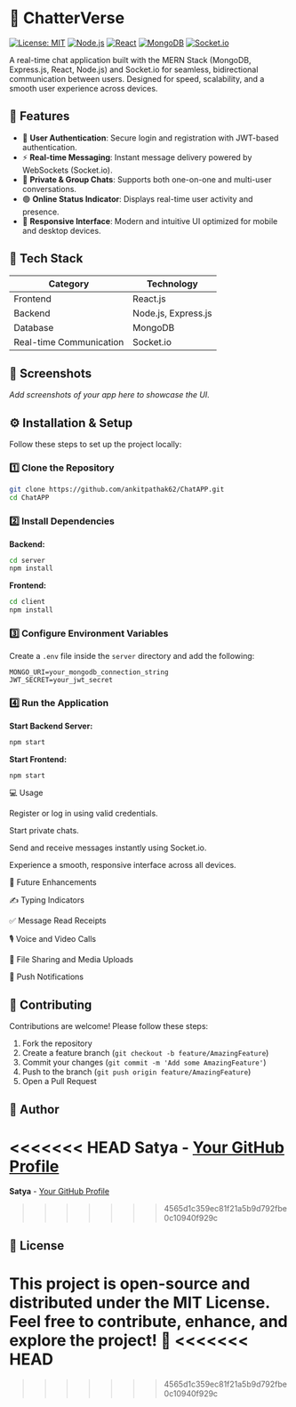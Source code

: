 # 💬 ChatterVerse

[![License: MIT](https://img.shields.io/badge/License-MIT-yellow.svg)](https://opensource.org/licenses/MIT)
[![Node.js](https://img.shields.io/badge/Node.js-43853D?style=flat&logo=node.js&logoColor=white)](https://nodejs.org/)
[![React](https://img.shields.io/badge/React-20232A?style=flat&logo=react&logoColor=61DAFB)](https://reactjs.org/)
[![MongoDB](https://img.shields.io/badge/MongoDB-4EA94B?style=flat&logo=mongodb&logoColor=white)](https://www.mongodb.com/)
[![Socket.io](https://img.shields.io/badge/Socket.io-010101?&style=flat&logo=Socket.io&logoColor=white)](https://socket.io/)

A real-time chat application built with the MERN Stack (MongoDB, Express.js, React, Node.js) and Socket.io for seamless, bidirectional communication between users. Designed for speed, scalability, and a smooth user experience across devices.

## 🚀 Features

- 🔐 **User Authentication**: Secure login and registration with JWT-based authentication.
- ⚡ **Real-time Messaging**: Instant message delivery powered by WebSockets (Socket.io).
- 👥 **Private & Group Chats**: Supports both one-on-one and multi-user conversations.
- 🟢 **Online Status Indicator**: Displays real-time user activity and presence.
- 📱 **Responsive Interface**: Modern and intuitive UI optimized for mobile and desktop devices.

## 🧠 Tech Stack

| Category                | Technology          |
| ----------------------- | ------------------- |
| Frontend                | React.js            |
| Backend                 | Node.js, Express.js |
| Database                | MongoDB             |
| Real-time Communication | Socket.io           |

## 📸 Screenshots

_Add screenshots of your app here to showcase the UI._

## ⚙️ Installation & Setup

Follow these steps to set up the project locally:

### 1️⃣ Clone the Repository

```bash
git clone https://github.com/ankitpathak62/ChatAPP.git
cd ChatAPP
```

### 2️⃣ Install Dependencies

**Backend:**

```bash
cd server
npm install
```

**Frontend:**

```bash
cd client
npm install
```

### 3️⃣ Configure Environment Variables

Create a `.env` file inside the `server` directory and add the following:

```env
MONGO_URI=your_mongodb_connection_string
JWT_SECRET=your_jwt_secret
```

### 4️⃣ Run the Application

**Start Backend Server:**

```bash
npm start
```

**Start Frontend:**

```bash
npm start
```

💻 Usage

Register or log in using valid credentials.

Start private chats.

Send and receive messages instantly using Socket.io.

Experience a smooth, responsive interface across all devices.

🔮 Future Enhancements

✍️ Typing Indicators

✅ Message Read Receipts

🎙️ Voice and Video Calls

📎 File Sharing and Media Uploads

🔔 Push Notifications

## 🤝 Contributing

Contributions are welcome! Please follow these steps:

1. Fork the repository
2. Create a feature branch (`git checkout -b feature/AmazingFeature`)
3. Commit your changes (`git commit -m 'Add some AmazingFeature'`)
4. Push to the branch (`git push origin feature/AmazingFeature`)
5. Open a Pull Request

## 👤 Author

<<<<<<< HEAD
**Satya** - [Your GitHub Profile](https://github.com/Satya-0023)
=======
**Satya** - [Your GitHub Profile](https://github.com/yourusername)
>>>>>>> 4565d1c359ec81f21a5b9d792fbe0c10940f929c

## 🧾 License

This project is open-source and distributed under the MIT License.
Feel free to contribute, enhance, and explore the project! 🚀
<<<<<<< HEAD
=======


>>>>>>> 4565d1c359ec81f21a5b9d792fbe0c10940f929c
